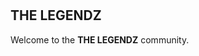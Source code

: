 <table>
  <br>
  </br>
</table>

## THE LEGENDZ 
Welcome to the **THE LEGENDZ** community.

<table>
<br>
  </br>
</table>

